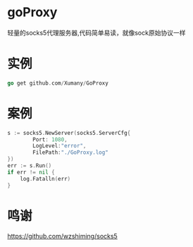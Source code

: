 # goProxy
轻量的socks5代理服务器,代码简单易读，就像sock原始协议一样



# 实例
```go
go get github.com/Xumany/GoProxy
```

# 案例
```go
s := socks5.NewServer(socks5.ServerCfg{
	    Port: 1080,
	    LogLevel:"error",
        FilePath:"./GoProxy.log"
})
err := s.Run()
if err != nil {
	log.Fatalln(err)
}
```
# 鸣谢
<https://github.com/wzshiming/socks5>